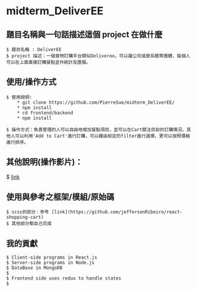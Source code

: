 # midterm_DeliverEE

## 題目名稱與一句話描述這個 project 在做什麼
```
$ 題目名稱 : DeliverEE
$ project 描述：一個食物訂購平台類似Deliveroo，可以讓公司或是系館等團體，每個人可以在上面直接訂購餐點並作統計及匯報。
```
## 使用/操作方式
```
$ 使用說明:
    * git clone https://github.com/PierreSue/midterm_DeliverEE/
    * npm install
    * cd frontend/backend
    * npm install
    
$ 操作方式：負責管理的人可以自由地增加餐點項目，並可以在Cart關注目前的訂購情況，其他人可以利用'Add to Cart'進行訂購，可以藉由給定的filter進行選擇，更可以按照價格進行排序。
```

## 其他說明(操作影片)：
$ [link](https://github.com/PierreSue/midterm_DeliverEE/blob/master/Demo.wmv?raw=true)

## 使用與參考之框架/模組/原始碼
```
$ scss的部分：參考 [link](https://github.com/jeffersonRibeiro/react-shopping-cart)
$ 其他部分都自己完成
```

## 我的貢獻
```
$ Client-side programs in React.js
$ Server-side programs in Node.js
$ DataBase in MongoDB
$ 
$ Frontend side uses redux to handle states
$ 
```
